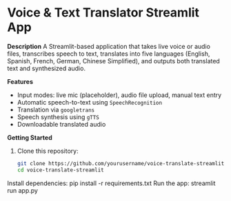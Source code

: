 # Voice & Text Translator Streamlit App

**Description**
A Streamlit-based application that takes live voice or audio files, transcribes speech to text, translates into five languages (English, Spanish, French, German, Chinese Simplified), and outputs both translated text and synthesized audio.

**Features**
- Input modes: live mic (placeholder), audio file upload, manual text entry
- Automatic speech-to-text using `SpeechRecognition`
- Translation via `googletrans`
- Speech synthesis using `gTTS`
- Downloadable translated audio

**Getting Started**
1. Clone this repository:
   ```bash
   git clone https://github.com/yourusername/voice-translate-streamlit.git
   cd voice-translate-streamlit
Install dependencies:
  pip install -r requirements.txt
Run the app:
  streamlit run app.py
